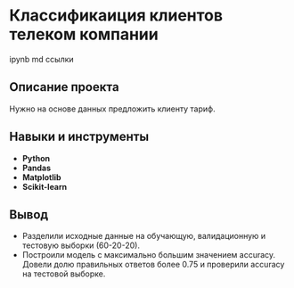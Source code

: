 # Классификаиция клиентов телеком компании
ipynb md ссылки
## Описание проекта
Нужно на основе данных предложить клиенту тариф.
## Навыки и инструменты
- **Python**
- **Pandas**
- **Matplotlib**
- **Scikit-learn**

## Вывод
- Разделили исходные данные на обучающую, валидационную и тестовую выборки (60-20-20).
- Построили модель с максимально большим значением accuracy. Довели долю правильных ответов более 0.75 и проверили accuracy на тестовой выборке.

